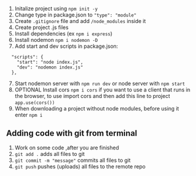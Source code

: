 1. Initalize project using `npm init -y`
2. Change type in package.json to `"type": "module"`
3. Create `.gitignore` file and add `/node_modules` inside it
4. Create project .js files
5. Install dependencies (ex `npm i express`)
6. Install nodemon `npm i nodemon -D`
7. Add start and dev scripts in package.json:

```
  "scripts": {
    "start": "node index.js",
    "dev": "nodemon index.js"
  },
```

7. Start nodemon server with `npm run dev` or node server with `npm start`
8. OPTIONAL Install cors `npm i cors` if you want to use a client that runs in the browser, to use import cors and then add this line to project `app.use(cors())`
9. When downloading a project without node modules, before using it enter `npm i`

## Adding code with git from terminal

1. Work on some code ,after you are finished
2. `git add .` adds all files to git
3. `git commit -m "message"` commits all files to git
4. `git push` pushes (uploads) all files to the remote repo
